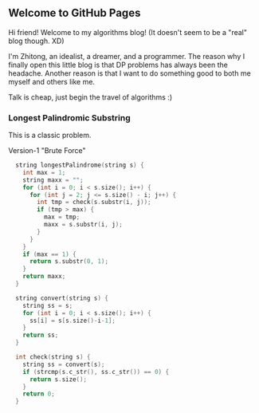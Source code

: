 ## Welcome to GitHub Pages

Hi friend! Welcome to my algorithms blog! (It doesn't seem to be a "real" blog though. XD)

I'm Zhitong, an idealist, a dreamer, and a programmer. The reason why I finally open this little blog is that DP problems has always been the headache. Another reason is that I want to do something good to both me myself and others like me.

Talk is cheap, just begin the travel of algorithms :)

### Longest Palindromic Substring

This is a classic problem.

Version-1 "Brute Force"
```cpp
  string longestPalindrome(string s) {
    int max = 1;
    string maxx = "";
    for (int i = 0; i < s.size(); i++) {
      for (int j = 2; j <= s.size() - i; j++) {
        int tmp = check(s.substr(i, j));
        if (tmp > max) {
          max = tmp;
          maxx = s.substr(i, j);
        }
      }
    }
    if (max == 1) {
      return s.substr(0, 1);
    }
    return maxx;
  }

  string convert(string s) {
    string ss = s;
    for (int i = 0; i < s.size(); i++) {
      ss[i] = s[s.size()-i-1];
    }
    return ss;
  }

  int check(string s) {
    string ss = convert(s);
    if (strcmp(s.c_str(), ss.c_str()) == 0) {
      return s.size();
    }
    return 0;
  }
```
